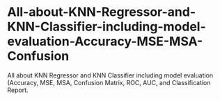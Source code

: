 # All-about-KNN-Regressor-and-KNN-Classifier-including-model-evaluation-Accuracy-MSE-MSA-Confusion
All about KNN Regressor and KNN Classifier including model evaluation (Accuracy, MSE, MSA, Confusion Matrix, ROC, AUC, and Classification Report.
